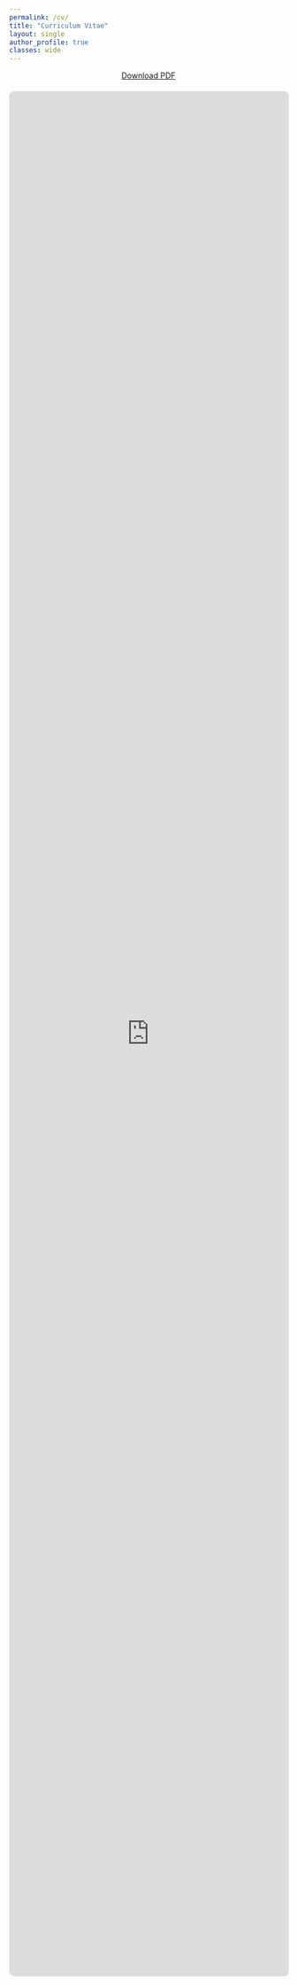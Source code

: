 ```yaml
---
permalink: /cv/
title: "Curriculum Vitae"
layout: single
author_profile: true
classes: wide
---
```


<div style="text-align: center; margin-bottom: 20px;">
  <a href="/assets/files/CV_Xinyu_Zhang.pdf" class="btn btn--primary" target="_blank">
    <i class="fas fa-download"></i> Download PDF
  </a>
</div>

<div style="width: 100%; height: 85vh; border: 1px solid #ddd; border-radius: 8px; overflow: hidden;">
  <iframe 
    src="https://mozilla.github.io/pdf.js/web/viewer.html?file=https://bluexinyu.github.io/assets/files/CV_Xinyu_Zhang.pdf" 
    width="100%" 
    height="100%" 
    style="border: none;">
  </iframe>
</div>
